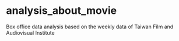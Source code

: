 # analysis_about_movie
Box office data analysis based on the weekly data of Taiwan Film and Audiovisual Institute
